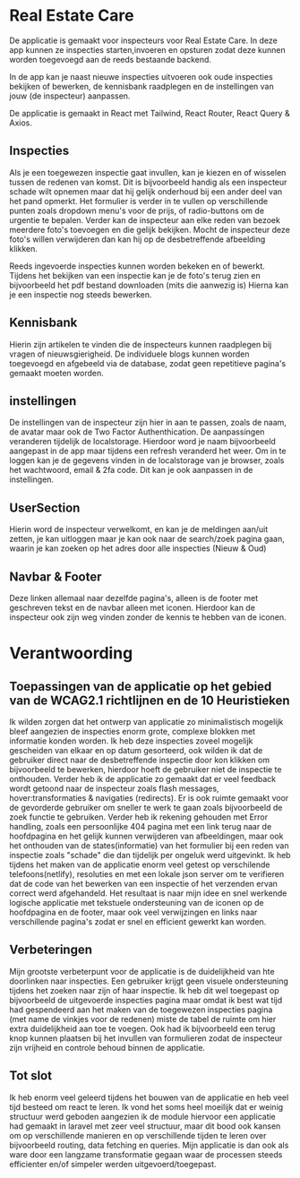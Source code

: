 # Real Estate Care

De applicatie is gemaakt voor inspecteurs voor Real Estate Care.
In deze app kunnen ze inspecties starten,invoeren en opsturen zodat deze kunnen worden toegevoegd aan de reeds bestaande backend.

In de app kan je naast nieuwe inspecties uitvoeren ook oude inspecties bekijken of bewerken, de kennisbank raadplegen en de instellingen van jouw (de inspecteur) aanpassen.

De applicatie is gemaakt in React met Tailwind, React Router, React Query & Axios.

## Inspecties

Als je een toegewezen inspectie gaat invullen, kan je kiezen en of wisselen tussen de redenen van komst. Dit is bijvoorbeeld handig als een inspecteur schade wilt opnemen maar dat hij gelijk onderhoud bij een ander deel van het pand opmerkt. Het formulier is verder in te vullen op verschillende punten zoals dropdown menu's voor de prijs, of radio-buttons om de urgentie te bepalen. Verder kan de inspecteur aan elke reden van bezoek meerdere foto's toevoegen en die gelijk bekijken. Mocht de inspecteur deze foto's willen verwijderen dan kan hij op de desbetreffende afbeelding klikken.

Reeds ingevoerde inspecties kunnen worden bekeken en of bewerkt. Tijdens het bekijken van een inspectie kan je de foto's terug zien en bijvoorbeeld het pdf bestand downloaden (mits die aanwezig is) Hierna kan je een inspectie nog steeds bewerken. 

## Kennisbank 

Hierin zijn artikelen te vinden die de inspecteurs kunnen raadplegen bij vragen of nieuwsgierigheid. De individuele blogs kunnen worden toegevoegd en afgebeeld via de database, zodat geen repetitieve pagina's gemaakt moeten worden.

## instellingen

De instellingen van de inspecteur zijn hier in aan te passen, zoals de naam, de avatar maar ook de Two Factor Authenthication. De aanpassingen veranderen tijdelijk de localstorage. Hierdoor word je naam bijvoorbeeld aangepast in de app maar tijdens een refresh veranderd het weer. Om in te loggen kan je de gegevens vinden in de localstorage van je browser, zoals het wachtwoord, email & 2fa code. Dit kan je ook aanpassen in de instellingen.

## UserSection
Hierin word de inspecteur verwelkomt, en kan je de meldingen aan/uit zetten, je kan uitloggen maar je kan ook naar de search/zoek pagina gaan, waarin je kan zoeken op het adres door alle inspecties (Nieuw & Oud)

## Navbar & Footer 
Deze linken allemaal naar dezelfde pagina's, alleen is de footer met geschreven tekst en de navbar alleen met iconen. Hierdoor kan de inspecteur ook zijn weg vinden zonder de kennis te hebben van de iconen.

# Verantwoording

## Toepassingen van de applicatie op het gebied van de WCAG2.1 richtlijnen en de 10 Heuristieken
Ik wilden zorgen dat het ontwerp van applicatie zo minimalistisch mogelijk bleef aangezien de inspecties enorm grote, complexe blokken met informatie konden worden. Ik heb deze inspecties zoveel mogelijk gescheiden van elkaar en op datum gesorteerd, ook wilden ik dat de gebruiker direct naar de desbetreffende inspectie door kon klikken om bijvoorbeeld te bewerken, hierdoor hoeft de gebruiker niet de inspectie te onthouden. Verder heb ik de applicatie zo gemaakt dat er veel feedback wordt getoond naar de inspecteur zoals flash messages, hover:transformaties & navigaties (redirects). Er is ook ruimte gemaakt voor de gevorderde gebruiker om sneller te werk te gaan zoals bijvoorbeeld de zoek functie te gebruiken. Verder heb ik rekening gehouden met Error handling, zoals een persoonlijke 404 pagina met een link terug naar de hoofdpagina en het gelijk kunnen verwijderen van afbeeldingen, maar ook het onthouden van de states(informatie) van het formulier bij een reden van inspectie zoals "schade" die dan tijdelijk per ongeluk werd uitgevinkt. Ik heb tijdens het maken van de applicatie enorm veel getest op verschilende telefoons(netlify), resoluties en met een lokale json server om te verifieren dat de code van het bewerken van een inspectie of het verzenden ervan correct werd afgehandeld. Het resultaat is naar mijn idee en snel werkende logische applicatie met tekstuele ondersteuning van de iconen op de hoofdpagina en de footer, maar ook veel verwijzingen en links naar verschillende pagina's zodat er snel en efficient gewerkt kan worden.

## Verbeteringen
Mijn grootste verbeterpunt voor de applicatie is de duidelijkheid van hte doorlinken naar inspecties. Een gebruiker krijgt geen visuele ondersteuning tijdens het zoeken naar zijn of haar inspectie. Ik heb dit wel toegepast op bijvoorbeeld de uitgevoerde inspecties pagina maar omdat ik best wat tijd had gespendeerd aan het maken van de toegewezen inspecties pagina (met name de vinkjes voor de redenen) miste de tabel de ruimte om hier extra duidelijkheid aan toe te voegen. Ook had ik bijvoorbeeld een terug knop kunnen plaatsen bij het invullen van formulieren zodat de inspecteur zijn vrijheid en controle behoud binnen de applicatie.

## Tot slot

Ik heb enorm veel geleerd tijdens het bouwen van de applicatie en heb veel tijd besteed om react te leren. Ik vond het soms heel moeilijk dat er weinig structuur werd geboden aangezien ik de module hiervoor een applicatie had gemaakt in laravel met zeer veel structuur, maar dit bood ook kansen om op verschillende manieren en op verschillende tijden te leren over bijvoorbeeld routing, data fetching en queries. Mijn applicatie is dan ook als ware door een langzame transformatie gegaan waar de processen steeds efficienter en/of simpeler werden uitgevoerd/toegepast.







